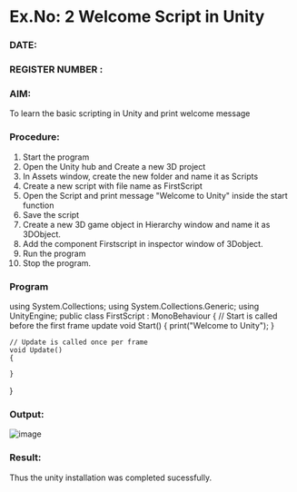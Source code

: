 # Ex.No: 2  Welcome Script in Unity
### DATE:                                                                            
### REGISTER NUMBER : 
### AIM: 
 To learn the basic scripting in Unity and print welcome message
### Procedure:
1. Start the program
2. Open the Unity hub and Create a new 3D project
3. In Assets window, create the new folder and name it as Scripts
4. Create a new script with file name as FirstScript
5. Open the Script and print message "Welcome to Unity" inside the start function
6. Save the script
7. Create a new 3D game object in Hierarchy window and name it as 3DObject.
8. Add the component Firstscript in inspector window of 3Dobject.
9. Run the program
10. Stop the program.
### Program 
using System.Collections;
using System.Collections.Generic;
using UnityEngine;
public class FirstScript : MonoBehaviour
{
    // Start is called before the first frame update
    void Start()
    {
        print("Welcome to Unity");
    }

    // Update is called once per frame
    void Update()
    {
        
    }
}
### Output:

![image](https://github.com/user-attachments/assets/1621abf8-4fb5-4322-b882-058aa0356b8b)


### Result:
Thus the unity installation was completed sucessfully.

